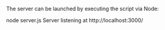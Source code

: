 The server can be launched by executing the script via Node:

node server.js
Server listening at http://localhost:3000/